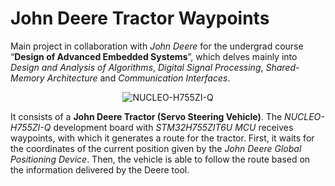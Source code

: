 # John Deere Tractor Waypoints

Main project in collaboration with *John Deere* for the undergrad course “**Design of Advanced Embedded Systems**”, which delves mainly into *Design and Analysis of Algorithms*, *Digital Signal Processing*, *Shared-Memory Architecture* and *Communication Interfaces*.

<p align="center">
  <img src="https://github.com/user-attachments/assets/b687bccc-9adf-476f-9d3e-f90a392c2321" alt = "NUCLEO-H755ZI-Q"/>
</p>

It consists of a **John Deere Tractor (Servo Steering Vehicle)**. The *NUCLEO-H755ZI-Q* development board with *STM32H755ZIT6U MCU* receives waypoints, with which it generates a route for the tractor. First, it waits for the coordinates of the current position given by the *John Deere Global Positioning Device*. Then, the vehicle is able to follow the route based on the information delivered by the Deere tool.
